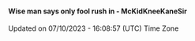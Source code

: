 #### Wise man says only fool rush in - McKidKneeKaneSir
Updated on 07/10/2023 - 16:08:57 (UTC) Time Zone
